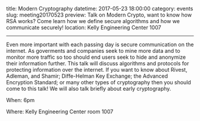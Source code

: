 title: Modern Cryptography
datetime: 2017-05-23 18:00:00
category: events
slug: meeting20170523
preview: Talk on Modern Crypto, want to know how RSA works? Come learn how we define secure algorithms and how we communicate securely!
location: Kelly Engineering Center 1007

---

Even more important with each passing day is secure communication 
on the internet. As goverments and companies seek to mine more data
and to monitor more traffic so too should end users seek to hide
and anonymize their information further. This talk will discuss 
algorithms and protocols for protecting information over the 
internet. If you want to know about Rivest, Adleman, and Shamir; 
Diffe-Helman Key Exchange; the Advanced Encryption Standard; or 
many other types of cryptography then you should come to this talk!
We will also talk briefly about early cryptography.

When: 6pm

Where: Kelly Engineering Center room 1007
